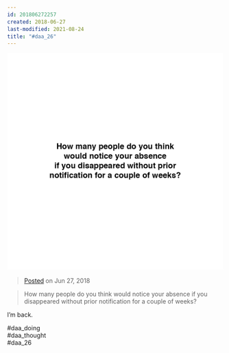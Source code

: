 ```yaml
---
id: 201806272257
created: 2018-06-27
last-modified: 2021-08-24
title: "#daa_26"
---
```

![](../assets/201806272257.jpg)

>[Posted]([[202106221357]]) on Jun 27, 2018

>How many people do you think would notice your absence if you disappeared without prior notification for a couple of weeks?

I’m back.

#daa_doing  
#daa_thought  
#daa_26
